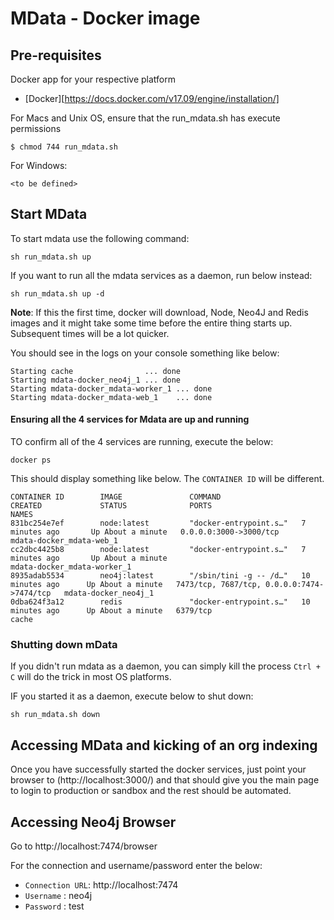 # MData - Docker image

## Pre-requisites

Docker app for your respective platform

- [Docker][https://docs.docker.com/v17.09/engine/installation/]

For Macs and Unix OS, ensure that the run_mdata.sh has execute permissions

```
$ chmod 744 run_mdata.sh
```

For Windows:

```
<to be defined>
```

## Start MData

To start mdata use the following command:

```
sh run_mdata.sh up
```

If you want to run all the mdata services as a daemon, run below instead:

```
sh run_mdata.sh up -d
```

__Note__: If this the first time, docker will download, Node, Neo4J and Redis images and it might take some time before the entire thing starts up. Subsequent times will be a lot quicker.

You should see in the logs on your console something like below:

```
Starting cache                ... done
Starting mdata-docker_neo4j_1 ... done
Starting mdata-docker_mdata-worker_1 ... done
Starting mdata-docker_mdata-web_1    ... done

```

#### Ensuring all the 4 services for Mdata are up and running

TO confirm all of the 4 services are running, execute the below:

```
docker ps
```

This should display something like below. The `CONTAINER ID` will be different.

```
CONTAINER ID        IMAGE               COMMAND                  CREATED             STATUS              PORTS                                        NAMES
831bc254e7ef        node:latest         "docker-entrypoint.s…"   7 minutes ago       Up About a minute   0.0.0.0:3000->3000/tcp                       mdata-docker_mdata-web_1
cc2dbc4425b8        node:latest         "docker-entrypoint.s…"   7 minutes ago       Up About a minute                                                mdata-docker_mdata-worker_1
8935adab5534        neo4j:latest        "/sbin/tini -g -- /d…"   10 minutes ago      Up About a minute   7473/tcp, 7687/tcp, 0.0.0.0:7474->7474/tcp   mdata-docker_neo4j_1
0dba624f3a12        redis               "docker-entrypoint.s…"   10 minutes ago      Up About a minute   6379/tcp                                     cache
```

### Shutting down mData

If you didn't run mdata as a daemon, you can simply kill the process `Ctrl + C` will do the trick in most OS platforms.

IF you started it as a daemon, execute below to shut down:

```
sh run_mdata.sh down
```

## Accessing MData and kicking of an org indexing

Once you have successfully started the docker services, just point your browser to (http://localhost:3000/) and that should give you the main page to login to production or sandbox and the rest should be automated.


## Accessing Neo4j Browser

Go to http://localhost:7474/browser

For the connection and username/password enter the below:

- `Connection URL`: http://localhost:7474
- `Username` : neo4j
- `Password` : test